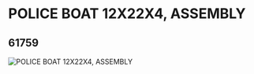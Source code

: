 # POLICE BOAT 12X22X4, ASSEMBLY
## 61759
![POLICE BOAT 12X22X4, ASSEMBLY](https://lc-www-live-s.legocdn.com/media/bricks/5/2/4519342.jpg)